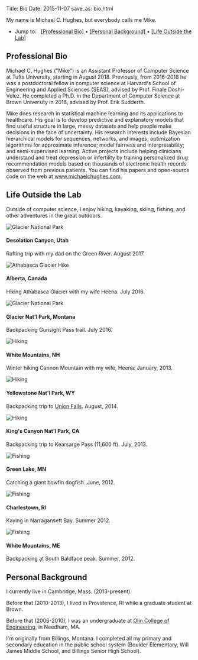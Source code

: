 Title: Bio
Date: 2015-11-07
save_as: bio.html

My name is Michael C. Hughes, but everybody calls me Mike.

<ul class="list-group">
  <li class="list-group-item">
    <p class="list-group-item-text">
      Jump to:&nbsp;&nbsp;
      <a href="#Professional-Bio">
      [Professional Bio]
      </a>
        &#8226;
      <a href="#Personal-Background">
      [Personal Background]
      </a>
        &#8226;
      <a href="#Life-Outside-The-Lab">
      [Life Outside the Lab]
      </a>
    </p> 
  </li>
</ul>



<a name="Professional-Bio"></a> 
## Professional Bio

Michael C. Hughes ("Mike") is an Assistant Professor of Computer Science at Tufts University, starting in August 2018. Previously, from 2016-2018 he was a postdoctoral fellow in computer science at Harvard's School of Engineering and Applied Sciences (SEAS), advised by Prof. Finale Doshi-Velez. He completed a Ph.D. in the Department of Computer Science at Brown University in 2016, advised by Prof. Erik Sudderth.

Mike does research in statistical machine learning and its applications to healthcare. His goal is to develop predictive and explanatory models that find useful structure in large, messy datasets and help people make decisions in the face of uncertainty. His research interests include Bayesian hierarchical models for sequences, networks, and images; optimization algorithms for approximate inference; model fairness and interpretability; and semi-supervised learning. Active projects include helping clinicians understand and treat depression or infertility by training personalized drug recommendation models based on thousands of electronic health records observed from previous patients. You can find his papers and open-source code on the web at www.michaelchughes.com.

<a name="Life-Outside-The-Lab"></a> 
## Life Outside the Lab

Outside of computer science, I enjoy hiking, kayaking, skiing, fishing, and other adventures in the great outdoors.

<div class="row">

  <div class="col-sm-6 col-md-4"> <div class="thumbnail">
      <img 
        src="{filename}/images/MikeGary_DesoCanyon_400.jpg"
        alt="Glacier National Park">
      <div class="caption">
        <h4>Desolation Canyon, Utah</h4>
        <p>Rafting trip with my dad on the Green River. August 2017.</p>
      </div>
  </div></div>

  <div class="col-sm-6 col-md-4"> <div class="thumbnail">
      <img 
        src="{filename}/images/MikeHeena_AthabascaGlacier_400.jpg"
        alt="Athabasca Glacier Hike">
      <div class="caption">
        <h4>Alberta, Canada</h4>
        <p>Hiking Athabasca Glacier with my wife Heena. July 2016.
        </p>
      </div>
  </div></div>

  <div class="col-sm-6 col-md-4"> <div class="thumbnail">
      <img 
        src="{filename}/images/Mike_GlacierNatlPark_400.jpg"
        alt="Glacier National Park">
      <div class="caption">
        <h4>Glacier Nat'l Park, Montana</h4>
        <p>Backpacking Gunsight Pass trail. July 2016.</p>
      </div>
  </div></div>

  <div class="col-sm-6 col-md-4"> <div class="thumbnail">
      <img 
        src="{filename}/images/MikeAndHeena_CannonMtnHike_400.jpg"
        alt="Hiking">
      <div class="caption">
        <h4>White Mountains, NH</h4>
        <p>Winter hiking Cannon Mountain with my wife, Heena. January, 2013.</p>
      </div>
  </div></div>

  <div class="col-sm-6 col-md-4"><div class="thumbnail">
      <img 
        src="{filename}/images/Mike_YellowstoneUnionFalls_400.jpg"
        alt="Hiking">
      <div class="caption">
        <h4>Yellowstone Nat'l Park, WY</h4>
        <p>Backpacking trip to <a href="http://www.trailguidesyellowstone.com/yellowstone_hikes/union_falls_trail_yellowstone.php">Union Falls</a>. August, 2014.</p>
      </div>
  </div></div>

  <div class="col-sm-6 col-md-4"> <div class="thumbnail">
      <img 
        src="{filename}/images/Mike_KearsargePass_400.jpg"
        alt="Hiking">
      <div class="caption">
        <h4>King's Canyon Nat'l Park, CA</h4>
        <p>Backpacking trip to Kearsarge Pass (11,600 ft). July, 2013.</p>
      </div>
  </div></div>

  <div class="col-sm-6 col-md-4"> <div class="thumbnail">
      <img 
        src="{filename}/images/Mike_GiantDogfish_400.jpg"
        alt="Fishing">
      <div class="caption">
        <h4>Green Lake, MN</h4>
        <p>Catching a giant bowfin dogfish. June, 2012.</p>
      </div>
  </div></div>

  <div class="col-sm-6 col-md-4"> <div class="thumbnail">
      <img 
        src="{filename}/images/Mike_Kayak_400.jpg"
        alt="Fishing">
      <div class="caption">
        <h4>Charlestown, RI</h4>
        <p>Kaying in Narragansett Bay. Summer 2012.</p>
      </div>
  </div></div>


  <div class="col-sm-6 col-md-4"> <div class="thumbnail">
      <img 
        src="{filename}/images/Mike_Baldface_400.jpg"
        alt="Fishing">
      <div class="caption">
        <h4>White Mountains, ME</h4>
        <p>Backpacking at South Baldface peak. Summer, 2012.</p>
      </div>
  </div></div>

</div>

<a name="Personal-Background"></a> 
## Personal Background

I currently live in Cambridge, Mass. (2013-present).

Before that (2010-2013), I lived in Providence, RI while a graduate student at Brown.

Before that (2006-2010), I was an undergraduate at  <a href="https://www.olin.edu">Olin College of Engineering</a>, in Needham, MA.

I'm originally from Billings, Montana. I completed all my primary and secondary education in the public school system (Boulder Elementary, Will James Middle School, and Billings Senior High School).


